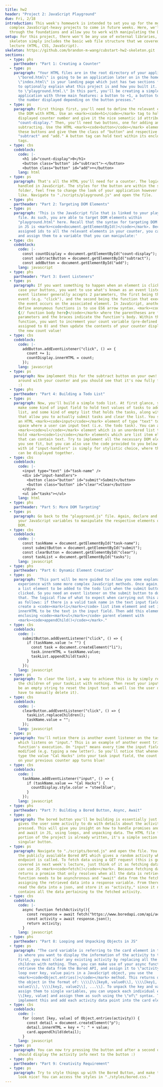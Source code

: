 ```yaml
---
title: hw2
header: "Project 2: JavaScript Playground"
due: Fri, 2/18
introduction: This week's homework is intended to set you up for the more
  complex JavaScript-heavy projects to come in future weeks. Here, we'll go
  through the foundations and allow you to work with manipulating the DOM.
setup: For this project, there won't be any use of external libraries, so the
  skeleton simply includes the basic web file structure that we covered in
  lecture (HTML, CSS, JavaScript).
skeleton: https://github.com/brandon-m-wang/cubstart-hw2-skeleton.git
sections:
  - type: phs
    partheader: "Part 1: Creating a Counter"
  - type: ps
    paragraph: "Your HTML files are in the root directory of your application.
      \"bored.html\" is going to be an application later on in the homework,
      \"index.html\" is your landing page which just has two sections for your
      to optionally explain what this project is and how you built it. Navigate
      to \"playground.html.\" In this part, you'll be creating a simple counter
      application with three main features: a button to +1, a button to -1, and
      the number displayed depending on the button presses."
  - type: ps
    paragraph: First things first, you'll need to define the relevant elements in
      the DOM with HTML. Use an <mark><code>h1</code></mark> tag to hold the
      displayed counter number and give it the nice semantic id attribute of
      "count-display." Then, you'll need two buttons, one for adding and one for
      subtracting. Use the HTML <mark><code>button</code></mark> element for
      these buttons and give them the class of "button" and respective ids of
      "subtract" and "add." A button tag can hold text within its enclosing
      tags.
  - type: cbs
    codeblock:
      code: |-
        <h1 id="count-display">0</h1>
        <button class="button" id="subtract">-</button>
        <button class="button" id="add">+</button>
      lang: html
  - type: ps
    paragraph: That's all the HTML you'll need for a counter. The logic is all
      handled in JavaScript. The styles for the button are within the styles
      folder, feel free to change the look of your application however you'd
      like. Navigate to "./scripts/playground.js" and open the file.
  - type: phs
    partheader: "Part 2: Targeting DOM Elements"
  - type: ps
    paragraph: 'This is the JavaScript file that is linked to your playground HTML
      file. As such, you are able to target DOM elements within
      "playground.html" here. Recall that the syntax for targeting DOM elements
      in JS is <mark><code>document.getElementById()</code></mark>. Because you
      assigned ids to all the relevant elements in your counter, you can do so
      and assign them to a variable that you can manipulate:'
  - type: cbs
    codeblock:
      code: |-
        const countDisplay = document.getElementById("count-display");
        const subtractButton = document.getElementById("subtract");
        const addButton = document.getElementById("add");
      lang: javascript
  - type: phs
    partheader: "Part 3: Event Listeners"
  - type: ps
    paragraph: If you want something to happen when an element is clicked, in this
      case your buttons, you want to use what's known as an event listener. An
      event listener generally accepts 2 parameters, the first being the type of
      event (e.g. "click"), and the second being the function that executes when
      the event occurs on the associated element. In JavaScript, another way to
      define anonymous functions is to use ES6 arrow syntax. <mark><code>() =>
      {// function body here}</code></mark> where the parentheses are for
      parameters and the braces indicate the function's body. Within this
      function, you want to increment your count variable (pre-defined and
      assigned to 0) and then update the contents of your counter display to be
      the new count value!
  - type: cbs
    codeblock:
      code: |-
        addButton.addEventListener("click", () => {
          count += 1;
          countDisplay.innerHTML = count;
        });
      lang: javascript
  - type: ps
    paragraph: Now implement this for the subtract button on your own! Try playing
      around with your counter and you should see that it's now fully functional
      :)
  - type: phs
    partheader: "Part 4: Building a Todo List"
  - type: ps
    paragraph: Now, you'll build a simple todo list. At first glance, you'll need to
      make some kind of input field to hold text values of tasks to add to the
      list, and some kind of empty list that holds the tasks, along with buttons
      that allow you to actually submit tasks and clear the list. You should use
      an HTML <mark><code>input</code></mark> element of type "text" to create a
      space where a user can input text (i.e. the todo task). You can also use a
      <mark><code>ul</code></mark> element which is an unordered list that can
      hold <mark><code>li</code></mark> elements which are list item elements
      that can contain text. Try to implement all the necessary DOM elements as
      you see fit, but you can also use the code provided to you below. The div
      with id "input-handlers" is simply for stylistic choice, where the buttons
      can be displayed together.
  - type: cbs
    codeblock:
      code: |-
        <input type="text" id="task-name" />
        <div id="input-handlers">
          <button class="button" id="submit">Submit</button>
          <button class="button" id="clear">Clear</button>
        </div>
        <ul id="tasks"></ul>
      lang: html
  - type: phs
    partheader: "Part 5: More DOM Targeting"
  - type: ps
    paragraph: Go back to the "playground.js" file. Again, declare and initialize
      your JavaScript variables to manipulate the respective elements on the
      DOM.
  - type: cbs
    codeblock:
      code: |-
        const taskName = document.getElementById("task-name");
        const submitButton = document.getElementById("submit");
        const clearButton = document.getElementById("clear");
        const taskList = document.getElementById("tasks");
      lang: javascript
  - type: phs
    partheader: "Part 6: Dynamic Element Creation"
  - type: ps
    paragraph: "This part will be more guided to allow you some explanation and
      experience with some more complex JavaScript methods. Once again, you want
      a list element to be added to the todo list when the submit button is
      clicked. So you need an event listener on the submit button to do just
      that. The logical flow of what to expect when carrying out this action is
      as follows: if there is a valid task name in the text input field, then
      create a <code><mark>li</mark></code> list item element and set its
      innerHTML to be the text in the input field. Then add this element to the
      enclosing <code><mark>ul</mark></code> parent element with
      <mark><code>appendChild()</code></mark>."
  - type: cbs
    codeblock:
      code: |-
        submitButton.addEventListener("click", () => {
          if (taskName.value != "") {
            const task = document.createElement("li");
            task.innerHTML = taskName.value;
            taskList.appendChild(task);
          }
        });
      lang: javascript
  - type: ps
    paragraph: To clear the list, a way to achieve this is by simply replacing all
      the children of your taskList with nothing. Then reset your input text to
      be an empty string to reset the input text as well (so the user doesn't
      have to manually delete it).
  - type: cbs
    codeblock:
      code: |-
        clearButton.addEventListener("click", () => {
          taskList.replaceChildren();
          taskName.value = "";
        });
      lang: javascript
  - type: ps
    paragraph: You'll notice there is another event listener on the taskName element
      which listens on "input." This is an example of another event triggering a
      function's execution. On "input" means every time the input field is
      modified (e.g. typing a new letter). So you'll notice that whenever you
      type the value "Cal Hacks" into your task input field, the count display
      on your previous counter app turns blue!
  - type: cbs
    codeblock:
      code: |
        taskName.addEventListener("input", () => {
          if (taskName.value == "Cal Hacks") {
            countDisplay.style.color = "steelblue";
          }
        });
      lang: javascript
  - type: phs
    partheader: "Part 7: Building a Bored Button, Async, Await"
  - type: ps
    paragraph: The bored button you'll be building is essentially just a button that
      gives the user some activity to do with details about the activity when
      pressed. This will give you insight on how to handle promises and async
      and await in JS, using loops, and unpacking data. The HTML file for this
      portion of the project is already written, it's a simple section with a
      singular button.
  - type: ps
    paragraph: Navigate to "./scripts/bored.js" and open the file. You'll be using
      the publicly available Bored API which gives a random activity when its
      endpoint is called. To fetch data using a GET request (this is going to be
      covered in next week's lecture, just think of it as fetching data), you
      can use JS <mark><code>fetch()</code></mark>. Because fetching data
      returns a promise that only resolves when all the data is retrieved, this
      function needs to be asynchronous and "await" data from the fetch when
      assigning the retrieved data into a response variable. From there, you can
      read the data into a json, and store it as "activity," since it now
      contains all the data pertaining to the fetched activity.
  - type: cbs
    codeblock:
      code: |-
        async function fetchActivity(){
          const response = await fetch("https://www.boredapi.com/api/activity");
          const activity = await response.json();
          return activity;
        }
      lang: javascript
  - type: phs
    partheader: "Part 8: Looping and Unpacking Objects in JS"
  - type: ps
    paragraph: "The card variable is referring to the card element in the DOM which
      is where you want to display the information of the activity to the user.
      First, you must clear any existing activity by replacing all the card's
      children with nothing. Then, you can make use of your async function to
      retrieve the data from the Bored API, and assign it to \"activity.\" To
      loop over key, value pairs in a JavaScript object, you use the
      <mark><code>Object.entries()</code></mark> method. This returns data from
      the object in the format of: \\\\[\\[key0, value0\\], \\\\[key1,
      value1\\], \\\\[key2, value2\\], ...\\]. To unpack the key and value and
      assign them to single variables, you can unpack each individual entry with
      \\[key, value] and assign them as such using the \"of\" syntax. Try to
      implement this and add each activity data point into the card element!"
  - type: cbs
    codeblock:
      code: |-
        for (const [key, value] of Object.entries(activity)) {
          const detail = document.createElement("p");
          detail.innerHTML = key + ": " + value;
          card.appendChild(detail);
        }
      lang: javascript
  - type: ps
    paragraph: You can now try pressing the button and after a second or so it
      should display the activity info next to the button :)
  - type: phs
    partheader: "Part 9: Creativity Requirement"
  - type: ps
    paragraph: Try to style things up with the Bored Button, and make the info card
      look nice! You can access the styles in "./styles/bored.css."
---
```

